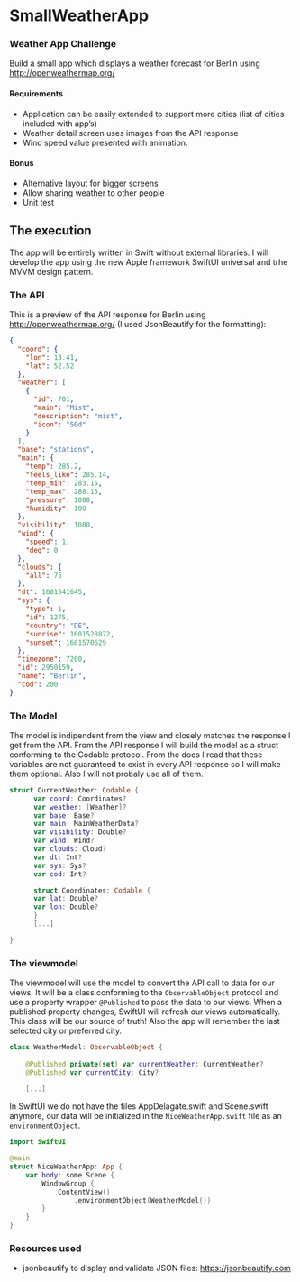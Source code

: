 # SmallWeatherApp

### Weather App Challenge
Build a small app which displays a weather forecast for Berlin using http://openweathermap.org/

#### Requirements
- Application can be easily extended to support more cities (list of cities included with app’s)
- Weather detail screen uses images from the API response
- Wind speed value presented with animation.

#### Bonus
- Alternative layout for bigger screens
- Allow sharing weather to other people
- Unit test

## The execution

The app will be entirely written in Swift without external libraries. I will develop the app using the new Apple framework SwiftUI universal and trhe MVVM design pattern.

### The API
This is a preview of the API response for Berlin using http://openweathermap.org/ (I used JsonBeautify for the formatting):

```json
{
  "coord": {
    "lon": 13.41,
    "lat": 52.52
  },
  "weather": [
    {
      "id": 701,
      "main": "Mist",
      "description": "mist",
      "icon": "50d"
    }
  ],
  "base": "stations",
  "main": {
    "temp": 285.2,
    "feels_like": 285.14,
    "temp_min": 283.15,
    "temp_max": 288.15,
    "pressure": 1008,
    "humidity": 100
  },
  "visibility": 1000,
  "wind": {
    "speed": 1,
    "deg": 0
  },
  "clouds": {
    "all": 75
  },
  "dt": 1601541645,
  "sys": {
    "type": 1,
    "id": 1275,
    "country": "DE",
    "sunrise": 1601528872,
    "sunset": 1601570629
  },
  "timezone": 7200,
  "id": 2950159,
  "name": "Berlin",
  "cod": 200
}
```

### The Model
The model is indipendent from the view and closely matches the response I get from the API.
From the API response I will build the model as a struct conforming to the Codable protocol. From the docs I read that these variables are not guaranteed to exist in every API response so I will make them optional. Also I will not probaly use all of them.

```swift
struct CurrentWeather: Codable {
      var coord: Coordinates?
      var weather: [Weather]?
      var base: Base?
      var main: MainWeatherData?
      var visibility: Double?
      var wind: Wind?
      var clouds: Cloud?
      var dt: Int?
      var sys: Sys?
      var cod: Int?

      struct Coordinates: Codable {
      var lat: Double?
      var lon: Double?
      }
      [...]

}
```

### The viewmodel

The viewmodel will use the model to convert the API call to data for our views. It will be a class conforming to the `ObservableObject` protocol and use a property wrapper `@Published` to pass the data to our views. When a published property changes, SwiftUI will refresh our views automatically. This class will be our source of truth!
Also the app will remember the last selected city or preferred city.

```swift
class WeatherModel: ObservableObject {
    
    @Published private(set) var currentWeather: CurrentWeather?
    @Published var currentCity: City?
    
    [...]
```

In SwiftUI we do not have the files AppDelagate.swift and Scene.swift anymore, our data will be initialized in the `NiceWeatherApp.swift` file as an `environmentObject`.

```swift
import SwiftUI

@main
struct NiceWeatherApp: App {
    var body: some Scene {
        WindowGroup {
            ContentView()
                .environmentObject(WeatherModel())
        }
    }
}
```

### Resources used
- jsonbeautify to display and validate JSON files: https://jsonbeautify.com
